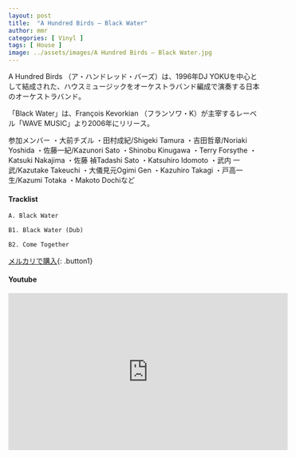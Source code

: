 ```yaml
---
layout: post
title:  "A Hundred Birds – Black Water"
author: mmr
categories: [ Vinyl ]
tags: [ House ]
image: ../assets/images/A Hundred Birds – Black Water.jpg
---
```


A Hundred Birds （ア・ハンドレッド・バーズ）は、1996年DJ YOKUを中心として結成された、ハウスミュージックをオーケストラバンド編成で演奏する日本のオーケストラバンド。

 「Black Water」は、François Kevorkian （フランソワ・K）が主宰するレーベル「WAVE MUSIC」より2006年にリリース。

参加メンバー
・大前チズル
・田村成紀/Shigeki Tamura
・吉田哲章/Noriaki Yoshida
・佐藤一紀/Kazunori Sato
・Shinobu Kinugawa
・Terry Forsythe
・Katsuki Nakajima
・佐藤 禎Tadashi Sato
・Katsuhiro Idomoto
・武内 一武/Kazutake Takeuchi
・大儀見元Ogimi Gen
・Kazuhiro Takagi
・戸高一生/Kazumi Totaka 
・Makoto Dochiなど

#### Tracklist
```md
A. Black Water

B1. Black Water (Dub)

B2. Come Together
```

[メルカリで購入](https://jp.mercari.com/item/m79986597916?afid=6142608987){: .button1}

#### Youtube
<iframe width="560" height="315" src="https://www.youtube.com/embed/_baLl71o57Q?si=6xeAaSz1mcpX3Oe1" title="YouTube video player" frameborder="0" allow="accelerometer; autoplay; clipboard-write; encrypted-media; gyroscope; picture-in-picture; web-share" referrerpolicy="strict-origin-when-cross-origin" allowfullscreen></iframe>